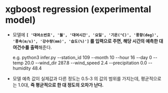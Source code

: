 # xgboost regression (experimental model)

- 모델에 **`[ '대여소번호', '월', '대여시간', '요일', '기온(°C)', '풍향(deg)', '풍속(m/s)', '강수량(mm)', '습도(%)']` 를 입력으로 주면, 해당 시간의 예측한 대여건수를 출력**해준다.

    e.g. python3 infer.py --station_id 109 --month 10 --hour 16 --day 0 --temp 20.0 --wind_dir 287.8 --wind_speed 2.4 --precipitation 0.0 --humidity 48.4

- 모델 예측 값이 실제값과 다른 정도는 0.5-3 의 값의 범위를 가지는데, 평균적으로는 1.0대, **즉 평균적으로 한 대 정도의 오차가 난다.**
